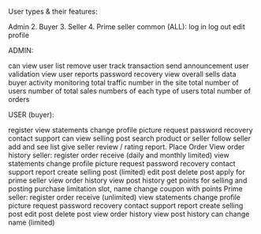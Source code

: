 User types & their features:

Admin 2. Buyer 3. Seller 4. Prime seller common (ALL):
log in
log out
edit profile

ADMIN:

can view user list
remove user
track transaction
send announcement
user validation
view user reports
password recovery
view overall sells data
buyer activity monitoring
total traffic number in the site
total number of users
number of total sales
numbers of each type of users
total number of orders

USER (buyer):

register
view statements
change profile picture
request password recovery
contact support
can view selling post
search product or seller
follow seller add and see list
give seller review / rating
report.
Place Order
View order history seller:
register
order receive (daily and monthly limited)
view statements
change profile picture
request password recovery
contact support
report
create selling post (limited)
edit post
delete post
apply for prime seller
view order history
view post history
get points for selling and posting
purchase limitation slot, name change coupon with points Prime seller:
register
order receive (unlimited)
view statements
change profile picture
request password recovery
contact support
report
create selling post
edit post
delete post
view order history
view post history
can change name (limited)
